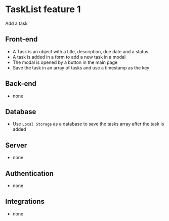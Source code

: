 # TaskList feature 1 

Add a task

## Front-end

- A Task is an object with a title, description, due date and a status
- A task is added in a form to add a new task in a modal
- The modal is opened by a button in the main page
- Save the task in an array of tasks and use a timestamp as the key

## Back-end

- none

## Database

- Use `Local Storage` as a database to save the tasks array after the task is added

## Server

- none

## Authentication

- none

## Integrations

- none
